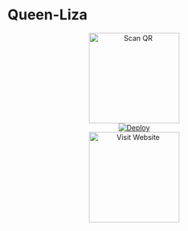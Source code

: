 # Queen-Liza

<div align="center">
  
<a href="http://bit.ly/LizaQRbyHM"><img align="center" src="https://i.imgur.com/C7uHqNW.png" alt="Scan QR" height="" width="180" /></a>
<br>
[![Deploy](https://www.herokucdn.com/deploy/button.svg)](https://heroku.com/deploy?template=https://github.com/HMser/Queen-Liza)
<br>
<a href="https://bit.ly/abouthm"><img src="https://raw.githubusercontent.com/souravkl11/Raganork/master/language/web.png" alt="Visit Website" height="" width="180" border="0"></a>

